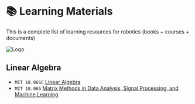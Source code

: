 # 📚 Learning Materials

This is a complete list of learning resources for robotics (books + courses + documents)

![Logo](https://engineering.case.edu/sites/default/files/styles/_none/public/robot-mantis067.jpg?itok=uP1ETa80)


## Linear Algebra
- `MIT 18.06SC` [Linear Algebra](https://youtube.com/playlist?list=PL221E2BBF13BECF6C&si=MwA9x5Hd-d-nEVzK)
- `MIT 18.065` [Matrix Methods in Data Analysis, Signal Processing, and Machine Learning](https://youtube.com/playlist?list=PLUl4u3cNGP63oMNUHXqIUcrkS2PivhN3k&si=BCny5yoX7I38KrG4)


